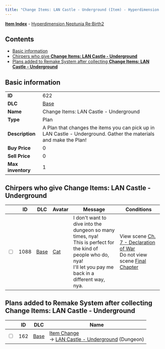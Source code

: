 ```yaml
---
title: "Change Items: LAN Castle - Underground (Item) - Hyperdimension Neptunia Re;Birth2"
---
```


[**Item Index**](/neptunia/rb2/item/index.html) - [Hyperdimension Neptunia Re;Birth2](/neptunia/rb2)

## Contents

- [Basic information](#basic-information)
- [Chirpers who give **Change Items: LAN Castle - Underground**](#chirpers-who-give-change-items-lan-castle-underground)
- [Plans added to Remake System after collecting **Change Items: LAN Castle - Underground**](#plans-added-to-remake-system-after-collecting-change-items-lan-castle-underground)

## Basic information

|   |   |
| -- | -- |
| **ID** | 622 |
| **DLC** | [Base](/neptunia/rb2/dlc/0-base.html) |
| **Name** | Change Items: LAN Castle - Underground |
| **Type** | Plan |
| **Description** | A Plan that changes the items you can pick up in LAN Castle - Underground. Gather the materials and make the Plan! |
| **Buy Price** | 0 |
| **Sell Price** | 0 |
| **Max inventory** | 1 |

## Chirpers who give **Change Items: LAN Castle - Underground**

|    | ID | DLC | Avatar | Message | Conditions |
| -- | -- | --- | ------ | ------- | ---------- |
| <input type="checkbox" id="rb2-chirper-event-0-1088" class="trackbox" /> | 1088 | [Base](/neptunia/rb2/dlc/0-base.html) | [Cat](/neptunia/rb2/avatar/0-51-cat.html) | I don't want to dive into the dungeon so many times, nya!<br />This is perfect for the kind of people who do, nya!<br />I'll let you pay me back in a different way, nya. | View scene [Ch. 7 - Declaration of War](/neptunia/rb2/scene/0-453-ch-7-declaration-of-war.html)<br />Do not view scene [Final Chapter](/neptunia/rb2/scene/0-467-final-chapter.html) |

## Plans added to Remake System after collecting **Change Items: LAN Castle - Underground**

|    | ID | DLC | Name |
| -- | -- | --- | ---- |
| <input type="checkbox" id="rb2-remake-0-162" class="trackbox" /> | 162 | [Base](/neptunia/rb2/dlc/0-base.html) | [Item Change](/neptunia/rb2/remake/0-162-item-change.html)<br />→ [LAN Castle - Underground](/neptunia/rb2/dungeon/0-25-lan-castle-underground.html) (Dungeon) |